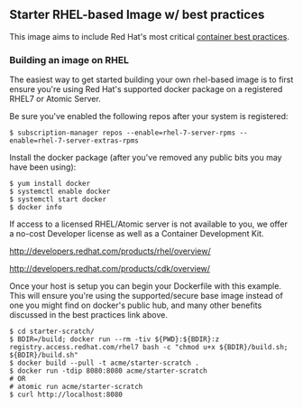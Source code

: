 ## Starter RHEL-based Image w/ best practices 
This image aims to include Red Hat's most critical [container best practices](http://docs.projectatomic.io/container-best-practices/).

### Building an image on RHEL
The easiest way to get started building your own rhel-based image is to first ensure you're using Red Hat's supported docker package on a registered RHEL7 or Atomic Server.

Be sure you've enabled the following repos after your system is registered:
```shell
$ subscription-manager repos --enable=rhel-7-server-rpms --enable=rhel-7-server-extras-rpms
```
Install the docker package (after you've removed any public bits you may have been using):
```shell
$ yum install docker
$ systemctl enable docker
$ systemctl start docker
$ docker info
```
If access to a licensed RHEL/Atomic server is not available to you, we offer a no-cost Developer license as well as a Container Development Kit.

http://developers.redhat.com/products/rhel/overview/  

http://developers.redhat.com/products/cdk/overview/

Once your host is setup you can begin your Dockerfile with this example. This will ensure you're using the supported/secure base image instead of one you might find on docker's public hub, and many other benefits discussed in the best practices link above.
```shell
$ cd starter-scratch/
$ BDIR=/build; docker run --rm -tiv ${PWD}:${BDIR}:z registry.access.redhat.com/rhel7 bash -c "chmod u+x ${BDIR}/build.sh; ${BDIR}/build.sh"
$ docker build --pull -t acme/starter-scratch .
$ docker run -tdip 8080:8080 acme/starter-scratch
# OR
# atomic run acme/starter-scratch
$ curl http://localhost:8080
```

